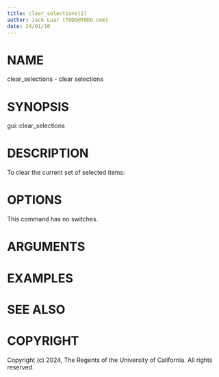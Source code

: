 ```yaml
---
title: clear_selections(2)
author: Jack Luar (TODO@TODO.com)
date: 24/01/10
---
```


# NAME

clear_selections - clear selections

# SYNOPSIS

gui::clear_selections


# DESCRIPTION

To clear the current set of selected items:

# OPTIONS

This command has no switches.

# ARGUMENTS

# EXAMPLES

# SEE ALSO

# COPYRIGHT

Copyright (c) 2024, The Regents of the University of California. All rights reserved.
